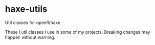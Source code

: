 haxe-utils
==========

Util classes for openfl/haxe

These I util classes I use in some of my projects. Breaking changes may happen without warning.

